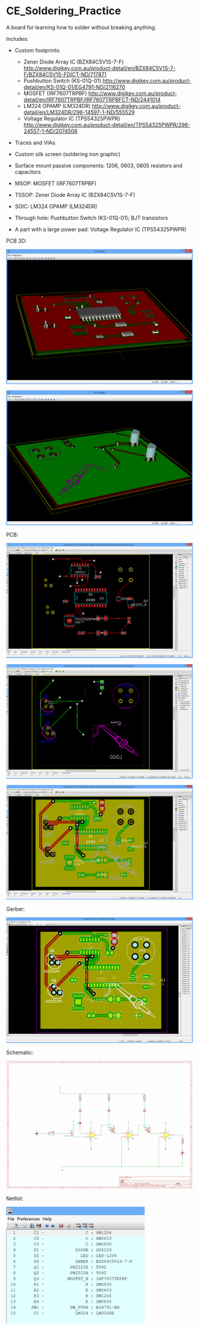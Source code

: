 CE_Soldering_Practice
=====================

A board for learning how to solder without breaking anything.

Includes:

* Custom footprints:

  * Zener Diode Array IC (BZX84C5V1S-7-F) http://www.digikey.com.au/product-detail/en/BZX84C5V1S-7-F/BZX84C5V1S-FDICT-ND/717871
  * Pushbutton Switch (KS-01Q-01) http://www.digikey.com.au/product-detail/en/KS-01Q-01/EG4791-ND/2116270
  * MOSFET (IRF7607TRPBF) http://www.digikey.com.au/product-detail/en/IRF7607TRPBF/IRF7607TRPBFCT-ND/2441014
  * LM324 OPAMP (LM324DR) http://www.digikey.com.au/product-detail/en/LM324DR/296-14597-1-ND/555529
  * Voltage Regulator IC (TPS54325PWPR) http://www.digikey.com.au/product-detail/en/TPS54325PWPR/296-24557-1-ND/2074508

* Traces and VIAs.
* Custom silk screen (soldering iron graphic)
* Surface mount passive components: 1206, 0603, 0805 resistors and capacitors
* MSOP: MOSFET (IRF7607TRPBF)
* TSSOP: Zener Diode Array IC (BZX84C5V1S-7-F)
* SOIC: LM324 OPAMP (LM324DR)
* Through hole: Pushbutton Switch (KS-01Q-01); BJT transistors
* A part with a large power pad: Voltage Regulator IC (TPS54325PWPR)



PCB 3D:

![PCB 3D Front](Images/PCB-3D-front.png "PCB 3D Front")

![PCB 3D Back](Images/PCB-3D-back.png "PCB 3D Back")


PCB:

![PCB Front](Images/PCB-front.png "PCB Front")

![PCB Back](Images/PCB-back.png "PCB Back")

![PCB All](Images/PCB-all.png "PCB All")


Gerber:

![Gerber](Images/Gerber.png "Gerber")


Schematic:

![Schematic](Images/Schematic.png "Schematic")


Netlist:

![Netlist](Images/Netlist.png "Netlist")
